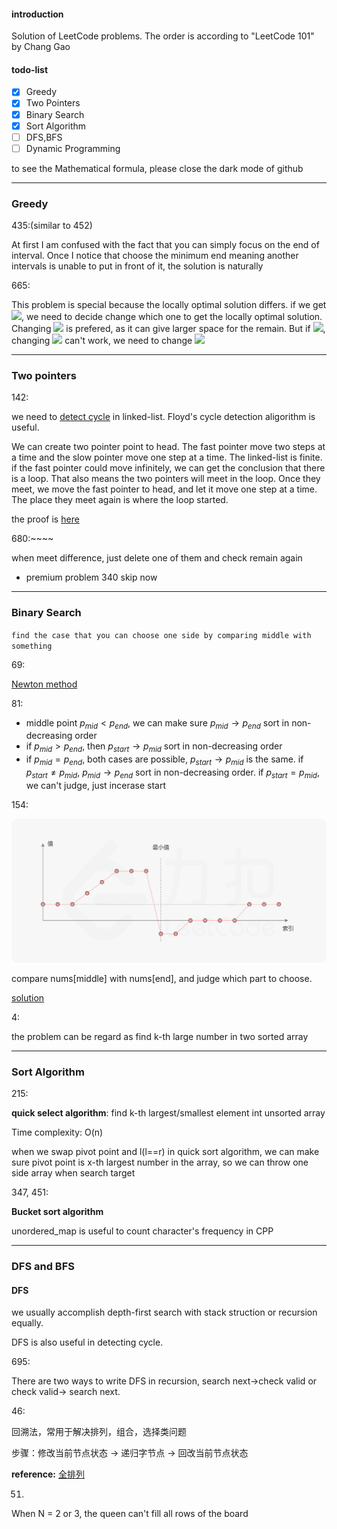 #### introduction

Solution of LeetCode problems. The order is according to "LeetCode 101" by Chang Gao

#### todo-list

- [x] Greedy
- [x] Two Pointers
- [x] Binary Search
- [x] Sort Algorithm
- [ ] DFS,BFS
- [ ] Dynamic Programming

to see the Mathematical formula, please close the dark mode of github

---

### Greedy

435:(similar to 452)

At first I am confused with the fact that you can simply focus on the end of interval. Once I notice that choose the minimum end meaning another intervals is unable to put in front of it, the solution is naturally

665:

This problem is special because the locally optimal solution differs. if we get ![](https://latex.codecogs.com/svg.latex?nums[i]<nums[i-1]), we need to decide change which one to get the locally optimal solution. Changing ![](https://latex.codecogs.com/svg.latex?nums[i-1]) is prefered, as it can give larger space for the remain. But if ![](https://latex.codecogs.com/svg.latex?nums[i-2]>nums[i]), changing ![](https://latex.codecogs.com/svg.latex?nums[i-1]) can't work, we need to change ![](https://latex.codecogs.com/svg.latex?nums[i])



----

### Two pointers

142:

we need to [detect cycle](https://en.wikipedia.org/wiki/Cycle_detection) in linked-list.  Floyd's cycle detection aligorithm is useful.

We can create two pointer point to head. The fast pointer move two steps at a time and the slow pointer move one step at a time. The linked-list is finite. if the fast pointer could move infinitely, we can get the conclusion that there is a loop. That also means the two pointers will meet in the loop. Once they meet, we move the fast pointer to head, and let it move one step at a time. The place they meet again is where the loop started.

the proof is [here](https://leetcode-cn.com/problems/linked-list-cycle-lcci/solution/huan-lu-jian-ce-by-leetcode-solution-s2la/)

680:~~~~

when meet difference, just delete one of them and check remain again



- premium problem 340 skip now



---

### Binary Search

`find the case that you can choose one side by comparing middle with something`

69:

[Newton method](https://oi-wiki.org/math/newton/)

81:

- middle point $p_{mid} < p_{end}$,  we can make sure $p_{mid} \to p_{end}$ sort in non-decreasing order
- if $p_{mid} > p_{end}$, then $p_{start}\to p_{mid}$ sort in non-decreasing order
- if $p_{mid} = p_{end}$, both cases are possible, $p_{start}\to p_{mid}$ is the same. if $p_{start} \neq p_{mid}$, $p_{mid}\to p_{end}$ sort in non-decreasing order. if $p_{start} = p_{mid}$, we can't judge,  just incerase start

154:

![154](./picture_dir/154.png)

compare nums[middle] with nums[end], and judge which part to choose.

[solution](https://leetcode-cn.com/problems/find-minimum-in-rotated-sorted-array-ii/solution/xun-zhao-xuan-zhuan-pai-xu-shu-zu-zhong-de-zui--16/)

4:

the problem can be regard as find k-th large number in two sorted array



----

### Sort Algorithm

215:

**quick select algorithm**: find k-th largest/smallest element int unsorted array

Time complexity: O(n)

when we swap pivot point and l(l==r) in quick sort algorithm, we can make sure pivot point is x-th largest number in the array, so we can throw one side array when search target

347, 451:

**Bucket sort algorithm**

unordered_map is useful to count character's frequency in CPP



---

### DFS and BFS

#### DFS

we usually accomplish depth-first search with stack struction or  recursion equally.

DFS is also useful in detecting cycle.

695:

There are two ways to write DFS in recursion, search next->check valid or check valid-> search next.



46:

回溯法，常用于解决排列，组合，选择类问题

步骤：修改当前节点状态 $\rightarrow$ 递归字节点 $\rightarrow$ 回改当前节点状态



**reference:**   [全排列](https://leetcode-cn.com/problems/permutations/solution/quan-pai-lie-by-leetcode-solution-2/)

51.

When N = 2 or 3, the queen can't fill all rows of the board



